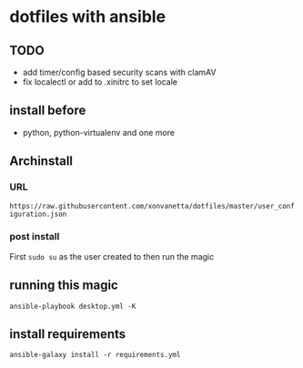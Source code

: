 # dotfiles with ansible

## TODO
* add timer/config based security scans with clamAV
* fix localectl or add to .xinitrc to set locale

## install before
* python, python-virtualenv and one more

## Archinstall

### URL
`https://raw.githubusercontent.com/xonvanetta/dotfiles/master/user_configuration.json`

### post install
First `sudo su` as the user created to then run the magic

## running this magic
`ansible-playbook desktop.yml -K`

## install requirements
`ansible-galaxy install -r requirements.yml`
